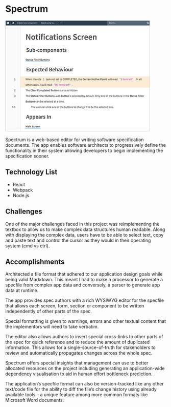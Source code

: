 # Spectrum

![](/portfolio-items/images/spectrum.png)

Spectrum is a web-based editor for writing software specification documents. The app enables software architects to progressively define the functionality in their system allowing developers to begin implementing the specification sooner.

## Technology List

*   React
*   Webpack
*   Node.js

Challenges
----------

One of the major challenges faced in this project was reimplementing the textbox to allow us to make complex data structures human readable. Along with displaying the complex data, users have to be able to select text, copy and paste text and control the cursor as they would in their operating system (cmd vs ctrl).

Accomplishments
---------------

Architected a file format that adhered to our application design goals while being valid Markdown. This meant I had to make a processor to generate a specfile from complex app data and conversely, a parser to generate app data at runtime.

The app provides spec authors with a rich WYSIWYG editor for the specfile that allows each screen, form, section or component to be written independently of other parts of the spec.

Special formatting is given to warnings, errors and other textual content that the implementors will need to take verbatim.

The editor also allows authors to insert special cross-links to other parts of the spec for quick reference and to reduce the amount of duplicated information. This allows for a single-source-of-truth for stakeholders to review and automatically propagates changes across the whole spec.

Spectrum offers special insights that management can use to better allocated resources on the project including generating an application-wide dependency visualisation to aid in human effort bottleneck prediction.

The application’s specfile format can also be version-tracked like any other text/code file for the ability to diff the file’s change history using already available tools – a unique feature among more common formats like Microsoft Word documents.